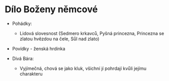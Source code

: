 # Dílo Boženy němcové
- Pohádky:
	- Lidová slovesnost (Sedmero krkavců, Pyšná princezna, Princezna se zlatou hvězdou na čele, Sůl nad zlato)

- Povídky - ženská hrdinka

- Divá Bára:
	- Vyjímečná, chová se jako kluk, všichní jí pohrdají kvůli jejímu charakteru